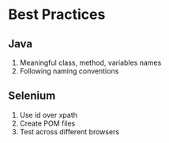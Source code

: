 Best Practices
==============
## Java 
1. Meaningful class, method, variables names
2. Following naming conventions

## Selenium 
1. Use id over xpath
2. Create POM files 
3. Test across different browsers 